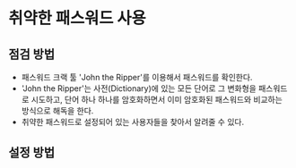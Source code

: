 # 취약한 패스워드 사용

## 점검 방법
- 패스워드 크랙 툴 'John the Ripper'를 이용해서 패스워드를 확인한다.
- 'John the Ripper'는 사전(Dictionary)에 있는 모든 단어로 그 변화형을 패스워드로 시도하고, 단어 하나 하나를 암호화하면서 이미 암호화된 패스워드와 비교하는 방식으로 해독을 한다.
- 취약한 패스워드로 설정되어 있는 사용자들을 찾아서 알려줄 수 있다.

## 설정 방법
